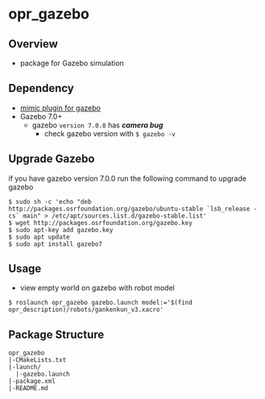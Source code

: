 # opr_gazebo

## Overview
* package for Gazebo simulation

## Dependency
* [mimic plugin for gazebo](https://github.com/citbrains/roboticsgroup_gazebo_plugins)
* Gazebo 7.0+
  * gazebo `version 7.0.0` has ***camera bug***
    * check gazebo version with `$ gazebo -v`

## Upgrade Gazebo
if you have gazebo version 7.0.0 run the following command to upgrade gazebo
```
$ sudo sh -c 'echo "deb http://packages.osrfoundation.org/gazebo/ubuntu-stable `lsb_release -cs` main" > /etc/apt/sources.list.d/gazebo-stable.list'
$ wget http://packages.osrfoundation.org/gazebo.key
$ sudo apt-key add gazebo.key
$ sudo apt update
$ sudo apt install gazebo7
```

## Usage
* view empty world on gazebo with robot model
```
$ roslaunch opr_gazebo gazebo.launch model:='$(find opr_description)/robots/gankenkun_v3.xacro' 
```

## Package Structure
```
opr_gazebo
|-CMakeLists.txt
|-launch/
  |-gazebo.launch
|-package.xml
|-README.md
```
